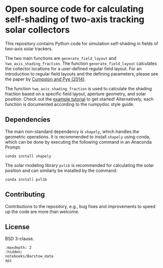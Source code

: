 # Open source code for calculating self-shading of two-axis tracking solar collectors
This repository contains Python code for simulation self-shading in fields of two-axis solar trackers.

The two main functions are `generate_field_layout` and `two_axis_shading_fraction`. The function `generate_field_layout` calculates the collector locations for a user-defined regular field layout. For an introduction to regular field layouts and the defining parameters, please see the paper by [Cumpston and Pye (2014)](https://doi.org/10.1016/j.solener.2014.06.012).

The function `two_axis_shading_fraction` is used to calculate the shading fraction based on a specific field layout, aperture geometry, and solar position. Check out the [example tutorial](https://github.com/AdamRJensen/two_axis_tracker_shading/blob/main/notebooks/Example%20time%20series%20generation.ipynb) to get started! Alternatively, each function is documented according to the numpydoc style guide.


## Dependencies
The main non-standard dependency is `shapely`, which handles the geometric operations. It is recommended to install `shapely` using conda, which can be done by executing the following command in an Anaconda Prompt:

    conda install shapely

The solar modeling library `pvlib` is recommended for calculating the solar position and can similarly be installed by the command:

    conda install pvlib

## Contributing
Contributions to the repository, e.g., bug fixes and improvements to speed up the code are more than welcome.


## License
BSD 3-clause.


```{toctree}
:maxdepth: 2
:hidden:
notebooks/Barstow_data
api
```

